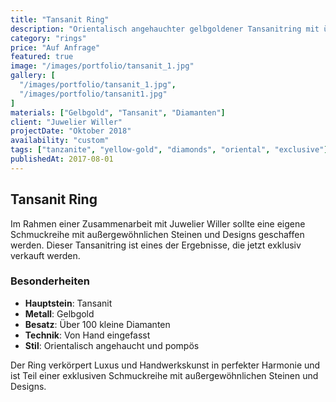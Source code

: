 ```yaml
---
title: "Tansanit Ring"
description: "Orientalisch angehauchter gelbgoldener Tansanitring mit über 100 kleinen Diamanten, von Hand eingefasst. Ein außergewöhnliches Design für exklusive Kunden."
category: "rings"
price: "Auf Anfrage"
featured: true
image: "/images/portfolio/tansanit_1.jpg"
gallery: [
  "/images/portfolio/tansanit_1.jpg",
  "/images/portfolio/tansanit1.jpg"
]
materials: ["Gelbgold", "Tansanit", "Diamanten"]
client: "Juwelier Willer"
projectDate: "Oktober 2018"
availability: "custom"
tags: ["tanzanite", "yellow-gold", "diamonds", "oriental", "exclusive"]
publishedAt: 2017-08-01
---
```


## Tansanit Ring

Im Rahmen einer Zusammenarbeit mit Juwelier Willer sollte eine eigene Schmuckreihe mit außergewöhnlichen Steinen und Designs geschaffen werden. Dieser Tansanitring ist eines der Ergebnisse, die jetzt exklusiv verkauft werden.

### Besonderheiten

- **Hauptstein**: Tansanit
- **Metall**: Gelbgold
- **Besatz**: Über 100 kleine Diamanten
- **Technik**: Von Hand eingefasst
- **Stil**: Orientalisch angehaucht und pompös

Der Ring verkörpert Luxus und Handwerkskunst in perfekter Harmonie und ist Teil einer exklusiven Schmuckreihe mit außergewöhnlichen Steinen und Designs.
